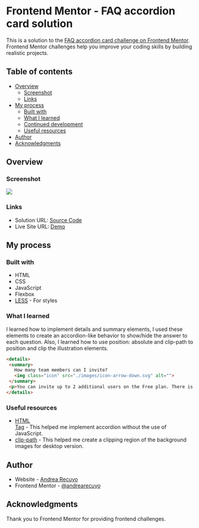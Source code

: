# Frontend Mentor - FAQ accordion card solution

This is a solution to the [FAQ accordion card challenge on Frontend Mentor](https://www.frontendmentor.io/challenges/faq-accordion-card-XlyjD0Oam). Frontend Mentor challenges help you improve your coding skills by building realistic projects.   

## Table of contents

- [Overview](#overview)
  - [Screenshot](#screenshot)
  - [Links](#links)
- [My process](#my-process)
  - [Built with](#built-with)
  - [What I learned](#what-i-learned)
  - [Continued development](#continued-development)
  - [Useful resources](#useful-resources)
- [Author](#author)
- [Acknowledgments](#acknowledgments)


## Overview

### Screenshot

![](https://lh3.googleusercontent.com/fife/AKsag4Num3-nqbS733hiD449rE1pTvzOYbR9SfBEqE86YUlQmFvPT71qdrdNqAj7eyZYruFKlKmQkVY2XQ_Mk-FQNKU8q-8FtNw1p-hD-sxi5fX_KhJjUVuiw8GDu_QnNHzyNr1K-y0Uw8nHgxZLvszrVzVZSyOfW8MZlHm4T9P1PS4bI1zHxNBjyd_M1flvzUU0Q00bLw5OE68DkvKjG3-xncm7KG0vfvA-9wOnv3sOWELv4UoaTuKjfmz0HphrEGD4TdGEJ4hfmBG-F12YvmHkikSozkAeeFRyuWTcGcQXE1BwyYVZv69km4aQhmoF2MzHaRvcl6bfsIrjwybPMgFTDsNRPNfjzrMatJ8wNRioXFIFZPMlGTd-Ik67E8rT4t7PNVW33Jf2iqiC5qYeKkAtlPMZ98CY7MUlUTPAJG3gJRXOSBR-4_uKDAECOIGPfueWOso85LKzguLxd-YeUfGOrgGjJEl6vPua9SdhH8-nthSV7yloqL5Ggdh0E0oFnI7B-MtV-K8jC2fOOGeMqUkf-ll64lOb5ZMnySThguuMRLc_Bo7Bw_aqP3JN8z0BiRImQKLELHiVVJdOdTDkSWU9c41-nCb__FZBzMr3V73Oof4NF_JGxAmPLLauyQysNjt9W5BbQh58aMbL2ayhvCy1wTp3dqbbpIlImt28pvO4bSgD7f_HbufXok5WmfnuTr02e2qMQnTq3BCtF5niMHJPbwdszkYufGUGKYKjHkC-qhs8BFxQNcONhKCgZigo-Z_XKgNUMPTLktSYFVKddXYptCAuWsBq5Iq5QloVWfCCzbrQtduT3dwVbKv7YaIZAx1yO40lCqBNT-on1zC3h2Y2ztrOAcBHowCbB17xe8uRypso4Cjm5yPAq0Y9JSUuOH-jfpymdY-l3luJZkCtcFHSRsDmiwbmm0BpjKP_Q5pjS4NTBea4B9Q_2F19ohkTjE174IdErnkuVtPgXTberNSpGqPt2okfPrFVmknlIu_d6ZEtcLa_O3aRskkW_PQ1Vo9m4j8Ul9sfNyhNef7Wn9Cy58tCD6jCGxij9aJKCehlDiu3YO7iAez17hiTJ7jjnenGjffpmP7wFnIZryhcFgkuqPa2fHUChgqb5bdHzO4syaTgkU0J3AvxS34uIL0r4fzvo8QEMt0b1QPVTZT-dCqSqo9xhs3DfJyySt4kgTmQ2bidy2xFPxWTPoJpE1hjcnoaDbFMWSZUtKDgO7KRPH_OX3hOJwmSDM3SnkUUQRbDMM761ypf1JuTj0bo6_uk4paz477Fzcfc5mQO2lsxr6VOY0y2mt2IDouHSOy3zqRRlipZonSxWo2DuYV2ugUjZ_20oygcXiS2KQJFsWAtNnrSpPC3X44YJUAljTG0iaqmX9MkOK2m1m1zEHL9M6V2oM-rvHV6ADl9h2mPUFxuvsyep-Ok6cpkEnduMW0yhmUAYPQc4IdrFemoXjhLsgGFzin6KDmK5ax5YP8CSafdYTLrN7Vdr4zj0Wa3WHESAEZxQv98lawcgdizYr2ggvC03Rxco6ktZQ=w1920-h923)

### Links

- Solution URL: [Source Code](https://github.com/andrearecuyo/faq-accordion-card-main)
- Live Site URL: [Demo](https://andrearecuyo.github.io/faq-accordion-card-main/)

## My process

### Built with

- HTML
- CSS
- JavaScript
- Flexbox
- [LESS](https://lesscss.org/) - For styles

### What I learned
I learned how to implement details and summary elements, I used these elements to create an accordion-like behavior to show/hide the answer to each question. Also, I learned how to use position: absolute and clip-path to position and clip the illustration elements.
 
 ```html
<details>
  <summary>
    How many team members can I invite?
    <img class="icon" src="./images/icon-arrow-down.svg" alt="">
  </summary>
  <p>You can invite up to 2 additional users on the Free plan. There is no limit on team members for the Premium plan.</p>
</details>

```
### Useful resources

- [HTML <summary> Tag](https://www.w3schools.com/tags/tag_summary.asp) - This helped me implement accordion without the use of JavaScript.
- [clip-path](https://developer.mozilla.org/en-US/docs/Web/CSS/clip-path) - This helped me create a clipping region of the background images for desktop version.


## Author

- Website - [Andrea Recuyo](https://andrearecuyo.github.io/andrearecuyoportfolio/)
- Frontend Mentor - [@andrearecuyo](https://www.frontendmentor.io/profile/andrearecuyo)

## Acknowledgments

Thank you to Frontend Mentor for providing frontend challenges.
